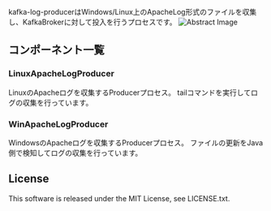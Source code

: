 kafka-log-producerはWindows/Linux上のApacheLog形式のファイルを収集し、KafkaBrokerに対して投入を行うプロセスです。
![Abstract Image](http://acromusashi.github.io/kafka-log-producer/images/Abstract.jpg)

## コンポーネント一覧
### LinuxApacheLogProducer
LinuxのApacheログを収集するProducerプロセス。 
tailコマンドを実行してログの収集を行っています。
### WinApacheLogProducer
WindowsのApacheログを収集するProducerプロセス。 
ファイルの更新をJava側で検知してログの収集を行っています。
## License
This software is released under the MIT License, see LICENSE.txt.

